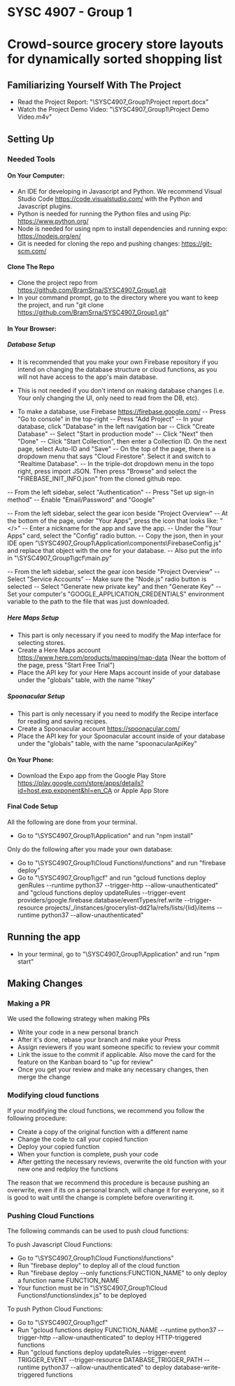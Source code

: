 # SYSC 4907 - Group 1

# Crowd-source grocery store layouts for dynamically sorted shopping list

## Familiarizing Yourself With The Project
- Read the Project Report: "\SYSC4907_Group1\Project report.docx"
- Watch the Project Demo Video: "\SYSC4907_Group1\Project Demo Video.m4v"

## Setting Up

### Needed Tools

#### On Your Computer:
- An IDE for developing in Javascript and Python. We recommend Visual Studio Code https://code.visualstudio.com/ with the Python and Javascript plugins.
- Python is needed for running the Python files and using Pip: https://www.python.org/
- Node is needed for using npm to install dependencies and running expo: https://nodejs.org/en/
- Git is needed for cloning the repo and pushing changes: https://git-scm.com/

#### Clone The Repo
- Clone the project repo from https://github.com/BramSrna/SYSC4907_Group1.git
- In your command prompt, go to the directory where you want to keep the project, and run "git clone https://github.com/BramSrna/SYSC4907_Group1.git"

#### In Your Browser:
##### Database Setup
- It is recommended that you make your own Firebase repository if you intend on changing the database structure or cloud functions, as you will not have access to the app's main database.
- This is not needed if you don't intend on making database changes (i.e. Your only changing the UI, only need to read from the DB, etc).

- To make a database, use Firebase https://firebase.google.com/
-- Press "Go to console" in the top-right
-- Press "Add Project"
-- In your database, click "Database" in the left navigation bar
-- Click "Create Database"
-- Select "Start in production mode"
-- Click "Next" then "Done"
-- Click "Start Collection", then enter a Collection ID. On the next page, select Auto-ID and "Save"
-- On the top of the page, there is a dropdown menu that says "Cloud Firestore". Select it and switch to "Realtime Database".
-- In the triple-dot dropdown menu in the topo right, press import JSON. Then press "Browse" and select the "FIREBASE_INIT_INFO.json" from the cloned github repo.

-- From the left sidebar, select "Authentication"
-- Press "Set up sign-in method"
-- Enable "Email/Password" and "Google"

-- From the left sidebar, select the gear icon beside "Project Overview"
-- At the bottom of the page, under "Your Apps", press the icon that looks like: "</>"
-- Enter a nickname for the app and save the app.
-- Under the "Your Apps" card, select the "Config" radio button.
-- Copy the json, then in your IDE open "\SYSC4907_Group1\Application\components\FirebaseConfig.js" and replace that object with the one for your database.
-- Also put the info in "\SYSC4907_Group1\gcf\main.py"

-- From the left sidebar, select the gear icon beside "Project Overview"
-- Select "Service Accounts"
-- Make sure the "Node.js" radio button is selected
-- Select "Generate new private key" and then "Generate Key"
-- Set your computer's "GOOGLE_APPLICATION_CREDENTIALS" environment variable to the path to the file that was just downloaded.

##### Here Maps Setup
- This part is only necessary if you need to modify the Map interface for selecting stores.
- Create a Here Maps account https://www.here.com/products/mapping/map-data (Near the bottom of the page, press "Start Free Trial")
- Place the API key for your Here Maps account inside of your database under the "globals" table, with the name "hkey"

##### Spoonacular Setup
- This part is only necessary if you need to modify the Recipe interface for reading and saving recipes.
- Create a Spoonacular account https://spoonacular.com/
- Place the API key for your Spoonacular account inside of your database under the "globals" table, with the name "spoonacularApiKey"

#### On Your Phone:
- Download the Expo app from the Google Play Store https://play.google.com/store/apps/details?id=host.exp.exponent&hl=en_CA or Apple App Store

#### Final Code Setup
All the following are done from your terminal.
- Go to "\SYSC4907_Group1\Application" and run "npm install"

Only do the following after you made your own database:
- Go to "\SYSC4907_Group1\Cloud Functions\functions" and run "firebase deploy"
- Go to "\SYSC4907_Group1\gcf" and run "gcloud functions deploy genRules --runtime python37 --trigger-http --allow-unauthenticated" and "gcloud functions deploy updateRules --trigger-event providers/google.firebase.database/eventTypes/ref.write --trigger-resource projects/_/instances/grocerylist-dd21a/refs/lists/{lid}/items --runtime python37 --allow-unauthenticated"

## Running the app
- In your terminal, go to "\SYSC4907_Group1\Application" and run "npm start"

## Making Changes

### Making a PR
We used the following strategy when making PRs
- Write your code in a new personal branch
- After it's done, rebase your branch and make your Press
- Assign reviewers if you want someone specific to review your commit
- Link the issue to the commit if applicable. Also move the card for the feature on the Kanban board to "up for review"
- Once you get your review and make any necessary changes, then merge the change

### Modifying cloud functions
If your modifying the cloud functions, we recommend you follow the following procedure:
- Create a copy of the original function with a different name
- Change the code to call your copied function
- Deploy your copied function
- When your function is complete, push your code
- After getting the necessary reviews, overwrite the old function with your new one and redploy the functions

The reason that we recommend this procedure is because pushing an overwrite, even if its on a personal branch, will change it for everyone, so it is good to wait until the change is complete before overwriting it.

### Pushing Cloud Functions
The following commands can be used to push cloud functions:

To push Javascript Cloud Functions:
- Go to "\SYSC4907_Group1\Cloud Functions\functions"
- Run "firebase deploy" to deploy all of the cloud function
- Run "firebase deploy --only functions:FUNCTION_NAME" to only deploy a function name FUNCTION_NAME
- Your function must be in "\SYSC4907_Group1\Cloud Functions\functions\index.js" to be deployed

To push Python Cloud Functions:
- Go to "\SYSC4907_Group1\gcf"
- Run "gcloud functions deploy FUNCTION_NAME --runtime python37 --trigger-http --allow-unauthenticated" to deploy HTTP-triggered functions
- Run "gcloud functions deploy updateRules --trigger-event TRIGGER_EVENT --trigger-resource DATABASE_TRIGGER_PATH --runtime python37 --allow-unauthenticated" to deploy database-write-triggered functions

